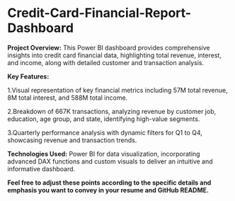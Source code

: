 # Credit-Card-Financial-Report-Dashboard

**Project Overview:** This Power BI dashboard provides comprehensive insights into credit card financial data, highlighting total revenue, interest, and income, along with detailed customer and transaction analysis.


**Key Features:**


1.Visual representation of key financial metrics including 57M total revenue, 8M total interest, and 588M total income.


2.Breakdown of 667K transactions, analyzing revenue by customer job, education, age group, and state, identifying high-value segments.


3.Quarterly performance analysis with dynamic filters for Q1 to Q4, showcasing revenue and transaction trends.


**Technologies Used:** Power BI for data visualization, incorporating advanced DAX functions and custom visuals to deliver an intuitive and informative dashboard.


**Feel free to adjust these points according to the specific details and emphasis you want to convey in your resume and GitHub README.**
